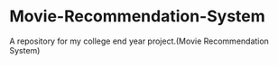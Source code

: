 # Movie-Recommendation-System
A repository for my college end year project.(Movie Recommendation System)
